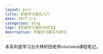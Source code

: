 ```yaml
---
layout: post
title: 机器学习基石入门
date: 2017-2-6
categories: blog
tags: [机器学习基石与技法]
description: 机器学习基石与技法
---
```


本系列是学习台大林轩田老师coursera课程笔记。              

